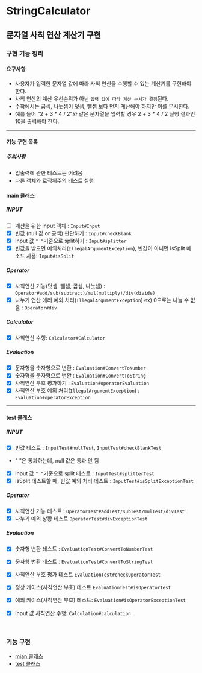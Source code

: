 StringCalculator
========================
문자열 사칙 연산 계산기 구현
--------------------------

### 구현 기능 정리 
#### 요구사항
- 사용자가 입력한 문자열 값에 따라 사칙 연산을 수행할 수 있는 계산기를 구현해야 한다.
- 사칙 연산의 계산 우선순위가 아닌 `입력 값에 따라 계산 순서가 결정`된다. 
- 수학에서는 곱셈, 나눗셈이 덧셈, 뺄셈 보다 먼저 계산해야 하지만 이를 무시한다.
- 예를 들어 "2 + 3 * 4 / 2"와 같은 문자열을 입력할 경우 2 + 3 * 4 / 2 실행 결과인 10을 출력해야 한다.

---

#### 기능 구현 목록
##### 주의사항
- 입출력에 관한 테스트는 어려움
- 다른 객체와 로직위주의 테스트 실행
#### main 클래스
##### INPUT
- [ ] 계산을 위한 input 객체 : `Input#Input`  
- [x] 빈값 (null 값 or 공백) 판단하기 : `Input#checkBlank`  
- [x] input 값 `" "`기준으로 split하기 : `Input#splitter` 
- [x] 빈값을 받으면 예외처리(`IllegalArgumentException`), 빈값이 아니면 isSplit 메소드 사용: `Input#isSplit`

##### Operator
- [x] 사칙연산 기능(덧셈, 뺄셈, 곱셈, 나눗셈) : `Operator#add/sub(subtract)/mul(multiply)/div(divide)` 
- [x] 나누기 연산 에러 예외 처리(`IllegalArgumentException`) ex) 0으로는 나눌 수 없음
: `Operator#div` 

##### Calculator
- [x] 사칙연산 수행: `Calculator#Calculator`

##### Evaluation
- [x] 문자형을 숫자형으로 변환 : `Evaluation#ConvertToNumber`
- [x] 숫자형을 문자형으로 변환 : `Evaluation#ConvertToString`
- [x] 사칙연산 부호 평가하기 : `Evaluation#operatorEvaluation`
- [x] 사칙연산 부호 예외 처리(`IllegalArgumentException`) : `Evaluation#operatorException`

---

#### test 클래스
##### INPUT
- [x] 빈값 테스트 : `InputTest#nullTest`, `InputTest#checkBlankTest`  
- " "은 통과하는데, null 값은 통과 안 됨
- [x] input 값 `" "`기준으로 split 테스트 : `InputTest#splitterTest` 
- [x] isSplit 테스트할 때, 빈값 예외 처리 테스트 : `InputTest#isSplitExceptionTest`

##### Operator
- [x] 사칙연산 기능 테스트 : `OperatorTest#addTest/subTest/mulTest/divTest`
- [X] 나누기 예외 상황 테스트 `OperatorTest#divExceptionTest`

##### Evaluation
- [x] 숫자형 변환 테스트 :  `EvaluationTest#ConvertToNumberTest`
- [x] 문자형 변환 테스트 :  `EvaluationTest#ConvertToStringTest`
- [x] 사칙연산 부호 평가 테스트 `EvaluationTest#checkOperatorTest`
- [x] 정상 케이스(사칙연산 부호) 테스트 `EvaluationTest#isOperatorTest`
- [x] 예외 케이스(사칙연산 부호) 테스트: `Evaluation#isOperatorExceptionTest`

- [x] input 값 사칙연산 수행: `Calculation#calculation`

<br>

### 기능 구현
- [mian 클래스][M]
- [test 클래스][T]

[M]:https://github.com/Data-ssung/java-racingcar/tree/ssungwork/src/main/java/calculaor
[T]:https://github.com/Data-ssung/java-racingcar/tree/ssungwork/src/test/java/calculaor

